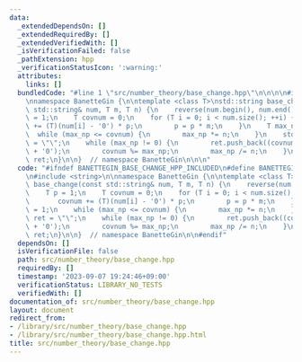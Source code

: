 ```yaml
---
data:
  _extendedDependsOn: []
  _extendedRequiredBy: []
  _extendedVerifiedWith: []
  _isVerificationFailed: false
  _pathExtension: hpp
  _verificationStatusIcon: ':warning:'
  attributes:
    links: []
  bundledCode: "#line 1 \"src/number_theory/base_change.hpp\"\n\n\n\n#include <string>\n\
    \nnamespace BanetteGin {\n\ntemplate <class T>\nstd::string base_change(const\
    \ std::string& num, T m, T n) {\n    reverse(num.begin(), num.end());\n    T p\
    \ = 1;\n    T covnum = 0;\n    for (T i = 0; i < num.size(); ++i) {\n        covnum\
    \ += (T)(num[i] - '0') * p;\n        p = p * m;\n    }\n    T max_np = 1;\n  \
    \  while (max_np <= covnum) {\n        max_np *= n;\n    }\n    std::string ret\
    \ = \"\";\n    while (max_np != 0) {\n        ret.push_back((covnum / max_np)\
    \ + '0');\n        covnum %= max_np;\n        max_np /= n;\n    }\n    return\
    \ ret;\n}\n\n}  // namespace BanetteGin\n\n\n"
  code: "#ifndef BANETTEGIN_BASE_CHANGE_HPP_INCLUDED\n#define BANETTEGIN_BASE_CHANGE_HPP_INCLUDED\n\
    \n#include <string>\n\nnamespace BanetteGin {\n\ntemplate <class T>\nstd::string\
    \ base_change(const std::string& num, T m, T n) {\n    reverse(num.begin(), num.end());\n\
    \    T p = 1;\n    T covnum = 0;\n    for (T i = 0; i < num.size(); ++i) {\n \
    \       covnum += (T)(num[i] - '0') * p;\n        p = p * m;\n    }\n    T max_np\
    \ = 1;\n    while (max_np <= covnum) {\n        max_np *= n;\n    }\n    std::string\
    \ ret = \"\";\n    while (max_np != 0) {\n        ret.push_back((covnum / max_np)\
    \ + '0');\n        covnum %= max_np;\n        max_np /= n;\n    }\n    return\
    \ ret;\n}\n\n}  // namespace BanetteGin\n\n#endif"
  dependsOn: []
  isVerificationFile: false
  path: src/number_theory/base_change.hpp
  requiredBy: []
  timestamp: '2023-09-07 19:24:46+09:00'
  verificationStatus: LIBRARY_NO_TESTS
  verifiedWith: []
documentation_of: src/number_theory/base_change.hpp
layout: document
redirect_from:
- /library/src/number_theory/base_change.hpp
- /library/src/number_theory/base_change.hpp.html
title: src/number_theory/base_change.hpp
---
```

